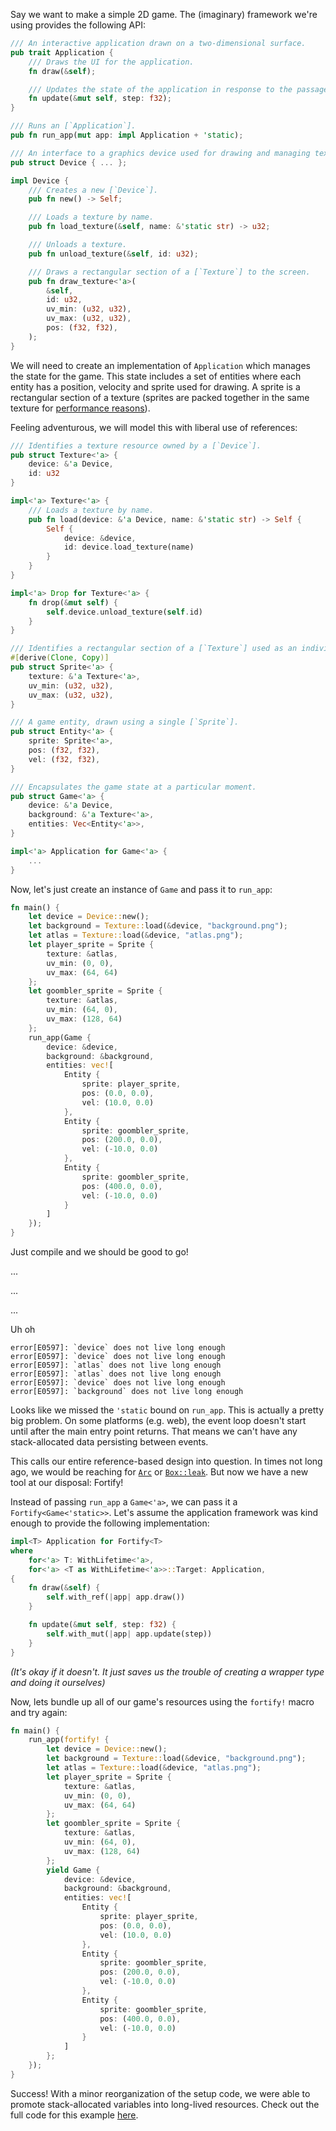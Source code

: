Say we want to make a simple 2D game. The (imaginary) framework we're using provides the
following API:

```rust
/// An interactive application drawn on a two-dimensional surface.
pub trait Application {
    /// Draws the UI for the application.
    fn draw(&self);

    /// Updates the state of the application in response to the passage of time.
    fn update(&mut self, step: f32);
}

/// Runs an [`Application`].
pub fn run_app(mut app: impl Application + 'static);

/// An interface to a graphics device used for drawing and managing textures.
pub struct Device { ... };

impl Device {
    /// Creates a new [`Device`].
    pub fn new() -> Self;

    /// Loads a texture by name.
    pub fn load_texture(&self, name: &'static str) -> u32;

    /// Unloads a texture.
    pub fn unload_texture(&self, id: u32);

    /// Draws a rectangular section of a [`Texture`] to the screen.
    pub fn draw_texture<'a>(
        &self,
        id: u32,
        uv_min: (u32, u32),
        uv_max: (u32, u32),
        pos: (f32, f32),
    );
}
```

We will need to create an implementation of `Application` which manages the state for the game.
This state includes a set of entities where each entity has a position, velocity and sprite used
for drawing. A sprite is a rectangular section of a texture (sprites are packed together in the
same texture for [performance reasons](https://en.wikipedia.org/wiki/Texture_atlas)).

Feeling adventurous, we will model this with liberal use of references:

```rust
/// Identifies a texture resource owned by a [`Device`].
pub struct Texture<'a> {
    device: &'a Device,
    id: u32
}

impl<'a> Texture<'a> {
    /// Loads a texture by name.
    pub fn load(device: &'a Device, name: &'static str) -> Self {
        Self {
            device: &device,
            id: device.load_texture(name)
        }
    }
}

impl<'a> Drop for Texture<'a> {
    fn drop(&mut self) {
        self.device.unload_texture(self.id)
    }
}

/// Identifies a rectangular section of a [`Texture`] used as an individual sprite.
#[derive(Clone, Copy)]
pub struct Sprite<'a> {
    texture: &'a Texture<'a>,
    uv_min: (u32, u32),
    uv_max: (u32, u32),
}

/// A game entity, drawn using a single [`Sprite`].
pub struct Entity<'a> {
    sprite: Sprite<'a>,
    pos: (f32, f32),
    vel: (f32, f32),
}

/// Encapsulates the game state at a particular moment.
pub struct Game<'a> {
    device: &'a Device,
    background: &'a Texture<'a>,
    entities: Vec<Entity<'a>>,
}

impl<'a> Application for Game<'a> {
    ...
}
```

Now, let's just create an instance of `Game` and pass it to `run_app`:

```rust
fn main() {
    let device = Device::new();
    let background = Texture::load(&device, "background.png");
    let atlas = Texture::load(&device, "atlas.png");
    let player_sprite = Sprite {
        texture: &atlas,
        uv_min: (0, 0),
        uv_max: (64, 64)
    };
    let goombler_sprite = Sprite {
        texture: &atlas,
        uv_min: (64, 0),
        uv_max: (128, 64)
    };
    run_app(Game {
        device: &device,
        background: &background,
        entities: vec![
            Entity {
                sprite: player_sprite,
                pos: (0.0, 0.0),
                vel: (10.0, 0.0)
            },
            Entity {
                sprite: goombler_sprite,
                pos: (200.0, 0.0),
                vel: (-10.0, 0.0)
            },
            Entity {
                sprite: goombler_sprite,
                pos: (400.0, 0.0),
                vel: (-10.0, 0.0)
            }
        ]
    });
}
```

Just compile and we should be good to go!

...

...

...

Uh oh

```
error[E0597]: `device` does not live long enough
error[E0597]: `device` does not live long enough
error[E0597]: `atlas` does not live long enough
error[E0597]: `atlas` does not live long enough
error[E0597]: `device` does not live long enough
error[E0597]: `background` does not live long enough
```

Looks like we missed the `'static` bound on `run_app`. This is actually a pretty big problem. On
some platforms (e.g. web), the event loop doesn't start until after the main entry point
returns. That means we can't have any stack-allocated data persisting between events.

This calls our entire reference-based design into question. In times not long ago, we would
be reaching for [`Arc`](https://doc.rust-lang.org/std/sync/struct.Arc.html) or
[`Box::leak`](https://doc.rust-lang.org/std/boxed/struct.Box.html#method.leak). But now we have a
new tool at our disposal: Fortify!

Instead of passing `run_app` a `Game<'a>`, we can pass it a `Fortify<Game<'static>>`. Let's assume
the application framework was kind enough to provide the following implementation:

```rust
impl<T> Application for Fortify<T>
where
    for<'a> T: WithLifetime<'a>,
    for<'a> <T as WithLifetime<'a>>::Target: Application,
{
    fn draw(&self) {
        self.with_ref(|app| app.draw())
    }

    fn update(&mut self, step: f32) {
        self.with_mut(|app| app.update(step))
    }
}
```

*(It's okay if it doesn't. It just saves us the trouble of creating a wrapper type and doing it
ourselves)*

Now, lets bundle up all of our game's resources using the `fortify!` macro and try again:

```rust
fn main() {
    run_app(fortify! {
        let device = Device::new();
        let background = Texture::load(&device, "background.png");
        let atlas = Texture::load(&device, "atlas.png");
        let player_sprite = Sprite {
            texture: &atlas,
            uv_min: (0, 0),
            uv_max: (64, 64)
        };
        let goombler_sprite = Sprite {
            texture: &atlas,
            uv_min: (64, 0),
            uv_max: (128, 64)
        };
        yield Game {
            device: &device,
            background: &background,
            entities: vec![
                Entity {
                    sprite: player_sprite,
                    pos: (0.0, 0.0),
                    vel: (10.0, 0.0)
                },
                Entity {
                    sprite: goombler_sprite,
                    pos: (200.0, 0.0),
                    vel: (-10.0, 0.0)
                },
                Entity {
                    sprite: goombler_sprite,
                    pos: (400.0, 0.0),
                    vel: (-10.0, 0.0)
                }
            ]
        };
    });
}
```

Success! With a minor reorganization of the setup code, we were able to promote stack-allocated
variables into long-lived resources. Check out the full code for this example
[here](https://github.com/dzamkov/fortify/blob/master/tests/game.rs).
